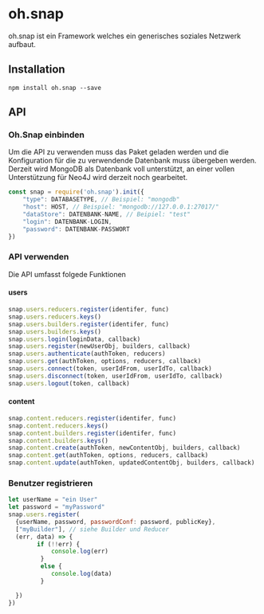 # oh.snap

oh.snap ist ein Framework welches ein generisches soziales Netzwerk aufbaut.

## Installation
```console
npm install oh.snap --save
```

## API

### Oh.Snap einbinden
Um die API zu verwenden muss das Paket geladen werden und die Konfiguration für die zu verwendende Datenbank muss übergeben werden.
Derzeit wird MongoDB als Datenbank voll unterstützt, an einer vollen Unterstützung für Neo4J wird derzeit noch gearbeitet.
```JavaScript
const snap = require('oh.snap').init({
    "type": DATABASETYPE, // Beispiel: "mongodb"
    "host": HOST, // Beispiel: "mongodb://127.0.0.1:27017/"
    "dataStore": DATENBANK-NAME, // Beipiel: "test"
    "login": DATENBANK-LOGIN,
    "password": DATENBANK-PASSWORT
})
```

### API verwenden
Die API umfasst folgede Funktionen

#### users
```JavaScript
snap.users.reducers.register(identifer, func)
snap.users.reducers.keys()
snap.users.builders.register(identifer, func)
snap.users.builders.keys()
snap.users.login(loginData, callback)
snap.users.register(newUserObj, builders, callback)
snap.users.authenticate(authToken, reducers)
snap.users.get(authToken, options, reducers, callback)
snap.users.connect(token, userIdFrom, userIdTo, callback)
snap.users.disconnect(token, userIdFrom, userIdTo, callback)
snap.users.logout(token, callback)
```

#### content
```JavaScript
snap.content.reducers.register(identifer, func)
snap.content.reducers.keys()
snap.content.builders.register(identifer, func)
snap.content.builders.keys()
snap.content.create(authToken, newContentObj, builders, callback)
snap.content.get(authToken, options, reducers, callback)
snap.content.update(authToken, updatedContentObj, builders, callback)
```

### Benutzer registrieren
```JavaScript
let userName = "ein User"
let password = "myPassword"
snap.users.register(
  {userName, password, passwordConf: password, publicKey},
  ["myBuilder"], // siehe Builder und Reducer
  (err, data) => {
        if (!!err) {
            console.log(err)
         }
         else {
            console.log(data)
         }

  })
})
```
